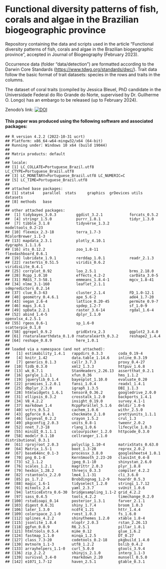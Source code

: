Functional diversity patterns of fish, corals and algae in the Brazilian
biogeographic province
================

<!-- README.md is generated from README.Rmd. Please edit that file -->
<!-- badges: start -->
<!-- badges: end -->

Repository containing the data and scripts used in the article
“Functional diversity patterns of fish, corals and algae in the
Brazilian biogeographic province”, accepted in Journal of Biogeography
(February 2023).

Occurrence data (folder “data/detection”) are formatted according to the
Darwin Core Standards (<https://www.tdwg.org/standards/dwc/>). Trait
data follow the basic format of trait datasets: species in the rows and
traits in the columns.

The dataset of coral traits (compiled by Jessica Bleuel, PhD candidate
in the Universidade Federal do Rio Grande do Norte, supervised by
Dr. Guilherme O. Longo) has an embargo to be released (up to February
2024).

Zenodo’s link:
[![DOI](https://zenodo.org/badge/289125423.svg)](https://zenodo.org/badge/latestdoi/289125423)

<!-- badges: start -->
<!-- badges: end -->

#### This paper was produced using the following software and associated packages:

    ## R version 4.2.2 (2022-10-31 ucrt)
    ## Platform: x86_64-w64-mingw32/x64 (64-bit)
    ## Running under: Windows 10 x64 (build 19044)
    ## 
    ## Matrix products: default
    ## 
    ## locale:
    ## [1] LC_COLLATE=Portuguese_Brazil.utf8  LC_CTYPE=Portuguese_Brazil.utf8   
    ## [3] LC_MONETARY=Portuguese_Brazil.utf8 LC_NUMERIC=C                      
    ## [5] LC_TIME=Portuguese_Brazil.utf8    
    ## 
    ## attached base packages:
    ## [1] stats4    parallel  stats     graphics  grDevices utils     datasets 
    ## [8] methods   base     
    ## 
    ## other attached packages:
    ##  [1] tidybayes_3.0.3         ggdist_3.2.1            forcats_0.5.2          
    ##  [4] stringr_1.5.0           purrr_1.0.1             tidyr_1.3.0            
    ##  [7] tibble_3.1.8            tidyverse_1.3.2         modeltools_0.2-23      
    ## [10] flexmix_2.3-18          terra_1.7-3             RColorBrewer_1.1-3     
    ## [13] mapdata_2.3.1           plotly_4.10.1           dygraphs_1.1.1.6       
    ## [16] xts_0.12.2              zoo_1.8-11              flexdashboard_0.6.1    
    ## [19] lubridate_1.9.1         rerddap_1.0.1           readr_2.1.3            
    ## [22] rasterVis_0.51.5        viridis_0.6.2           viridisLite_0.4.1      
    ## [25] corrplot_0.92           loo_2.5.1               brms_2.18.0            
    ## [28] Rcpp_1.0.10             effects_4.2-2           carData_3.0-5          
    ## [31] MASS_7.3-58.1           emmeans_1.8.4-1         mgcv_1.8-41            
    ## [34] nlme_3.1-160            leaflet_2.1.1           sdmpredictors_0.2.14   
    ## [37] clue_0.3-63             cluster_2.1.4           FD_1.0-12.1            
    ## [40] geometry_0.4.6.1        ape_5.6-2               ade4_1.7-20            
    ## [43] vegan_2.6-4             lattice_0.20-45         permute_0.9-7          
    ## [46] maps_3.4.1              spdep_1.2-7             sf_1.0-9               
    ## [49] spData_2.2.1            raster_3.6-14           rgdal_1.6-4            
    ## [52] abind_1.4-5             dplyr_1.1.0             openxlsx_4.2.5.1       
    ## [55] rgeos_0.6-1             sp_1.6-0                scatterpie_0.1.8       
    ## [58] ggrepel_0.9.2           gridExtra_2.3           ggplot2_3.4.0          
    ## [61] rnaturalearthdata_0.1.0 rnaturalearth_0.3.2     reshape2_1.4.4         
    ## [64] reshape_0.8.9           here_1.0.1             
    ## 
    ## loaded via a namespace (and not attached):
    ##   [1] estimability_1.4.1   rappdirs_0.3.3       coda_0.19-4         
    ##   [4] knitr_1.42           data.table_1.14.6    inline_0.3.19       
    ##   [7] generics_0.1.3       callr_3.7.3          proxy_0.4-27        
    ##  [10] tzdb_0.3.0           xml2_1.3.3           httpuv_1.6.8        
    ##  [13] wk_0.7.1             StanHeaders_2.26.13  assertthat_0.2.1    
    ##  [16] gargle_1.2.1         xfun_0.36            hms_1.1.2           
    ##  [19] jquerylib_0.1.4      bayesplot_1.10.0     evaluate_0.20       
    ##  [22] promises_1.2.0.1     fansi_1.0.4          readxl_1.4.1        
    ##  [25] dbplyr_2.3.0         igraph_1.3.5         DBI_1.1.3           
    ##  [28] htmlwidgets_1.6.1    tensorA_0.36.2       googledrive_2.0.0   
    ##  [31] ellipsis_0.3.2       crosstalk_1.2.0      backports_1.4.1     
    ##  [34] V8_4.2.2             insight_0.19.0       survey_4.1-1        
    ##  [37] markdown_1.4         RcppParallel_5.1.6   deldir_1.0-6        
    ##  [40] vctrs_0.5.2          cachem_1.0.6         withr_2.5.0         
    ##  [43] ggforce_0.4.1        checkmate_2.1.0      prettyunits_1.1.1   
    ##  [46] lazyeval_0.2.2       crayon_1.5.2         crul_1.3            
    ##  [49] pkgconfig_2.0.3      units_0.8-1          tweenr_2.0.2        
    ##  [52] nnet_7.3-18          rlang_1.0.6          lifecycle_1.0.3     
    ##  [55] miniUI_0.1.1.1       colourpicker_1.2.0   httpcode_0.3.0      
    ##  [58] modelr_0.1.10        cellranger_1.1.0     distributional_0.3.1
    ##  [61] rprojroot_2.0.3      polyclip_1.10-4      matrixStats_0.63.0  
    ##  [64] Matrix_1.5-1         boot_1.3-28          reprex_2.0.2        
    ##  [67] base64enc_0.1-3      processx_3.8.0       googlesheets4_1.0.1 
    ##  [70] png_0.1-8            KernSmooth_2.23-20   classInt_0.4-8      
    ##  [73] s2_1.1.2             jpeg_0.1-10          shinystan_2.6.0     
    ##  [76] scales_1.2.1         magrittr_2.0.3       plyr_1.8.8          
    ##  [79] hexbin_1.28.2        threejs_0.3.3        compiler_4.2.2      
    ##  [82] rstantools_2.2.0     lme4_1.1-31          cli_3.6.0           
    ##  [85] ps_1.7.2             Brobdingnag_1.2-9    hoardr_0.5.3        
    ##  [88] magic_1.6-1          tidyselect_1.2.0     stringi_1.7.12      
    ##  [91] mitools_2.4          yaml_2.3.7           svUnit_1.0.6        
    ##  [94] latticeExtra_0.6-30  bridgesampling_1.1-2 grid_4.2.2          
    ##  [97] sass_0.4.5           tools_4.2.2          timechange_0.2.0    
    ## [100] rstudioapi_0.14      posterior_1.3.1      farver_2.1.1        
    ## [103] digest_0.6.31        shiny_1.7.4          broom_1.0.3         
    ## [106] later_1.3.0          ncdf4_1.21           httr_1.4.4          
    ## [109] colorspace_2.1-0     rvest_1.0.3          fs_1.6.0            
    ## [112] splines_4.2.2        shinythemes_1.2.0    xtable_1.8-4        
    ## [115] jsonlite_1.8.4       nloptr_2.0.3         rstan_2.26.13       
    ## [118] ggfun_0.0.9          R6_2.5.1             pillar_1.8.1        
    ## [121] htmltools_0.5.4      mime_0.12            glue_1.6.2          
    ## [124] fastmap_1.1.0        minqa_1.2.5          DT_0.27             
    ## [127] class_7.3-20         codetools_0.2-18     pkgbuild_1.4.0      
    ## [130] mvtnorm_1.1-3        utf8_1.2.2           bslib_0.4.2         
    ## [133] arrayhelpers_1.1-0   curl_5.0.0           gtools_3.9.4        
    ## [136] zip_2.2.2            shinyjs_2.1.0        interp_1.1-3        
    ## [139] survival_3.4-0       rmarkdown_2.20       munsell_0.5.0       
    ## [142] e1071_1.7-12         haven_2.5.1          gtable_0.3.1
